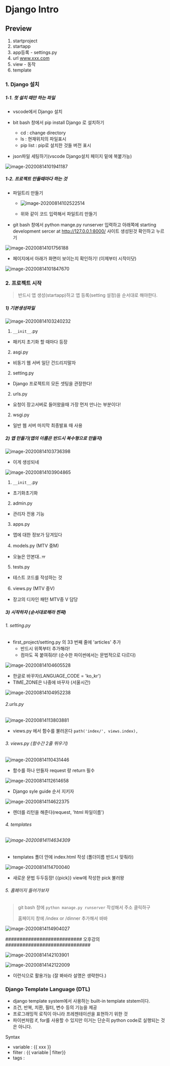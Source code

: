 # Django Intro

## Preview

1. startproject
2. startapp
3. app등록 - settings.py
4. url www.xxx.com
5. view - 동작
6. template



### 1. Django 설치

##### 1-1. 첫 설치 때만 하는 파일

- vscode에서 Django 설치
- bit bash 창에서 pip install Django 로 설치하기
  - cd : change directory
  - ls : 현재위치의 파일표시
  - pip list : pip로 설치한 것들 버전 표시

- json파일 세팅하기(vscode Django설치 페이지 밑에 복붙가능)

![image-20200814101941187](0814_intro.assets/image-20200814101941187.png)





##### 1-2. 프로젝트 만들때마다 하는 것

- 파일트리 만들기

  - ![image-20200814102522514](0814_intro.assets/image-20200814102522514.png)

  - 위와 같이 코드 입력해서 파일트리 만들기

    

- git bash 창에서 python mange.py runserver 입력하고 아래쪽에 starting development sercer at http://127.0.0.1:8000/ 사이트 생성된것 확인하고 누르기

![image-20200814101756188](0814_intro.assets/image-20200814101756188.png)



- 페이지에서 아래가 화면이 보이는지 확인하기! (이제부터 시작이닷)

![image-20200814101847670](0814_intro.assets/image-20200814101847670.png)



### 2. 프로젝트 시작 

> 반드시 앱 생성(startapp)하고 앱 등록(setting 설정)을 순서대로 해야한다.

##### 1) 기본생성파일 

![image-20200814103240232](0814_intro.assets/image-20200814103240232.png)

1) `__init__`.py

- 패키지 초기화 할 때마다 등장

2) asgi.py

- 비동기 웹 서버 일단 건드리지말자

2) setting.py

- Django 프로젝트의 모든 셋팅을 관장한다!

2) urls.py

- 요청이 장고서버로 들어왔을때 가장 먼저 만나는 부분이다!

2) wsgi.py

- 일반 웹 서버 마지막 최종발표 때 사용





##### 2) 앱 만들기(앱의 이름은 반드시 복수형으로 만들자)

![image-20200814103736398](0814_intro.assets/image-20200814103736398.png)

- 이게 생성되네

![image-20200814103904865](0814_intro.assets/image-20200814103904865.png)

1) `__init__`.py

- 초기화초기화

2)  admin.py

- 관리자 전용 기능

3)  apps.py

- 앱에 대한 정보가 담겨있다

4)  models.py  (MTV 중M)

- 오늘은 안본대..ㅠ

5)  tests.py

- 테스트 코드를 작성하는 것

6)  views.py  (MTV 중V)

- 장고의 디자인 패턴 MTV중 V 담당



##### 3) 시작하자 (순서대로해라 찐짜)

###### 1. setting.py

- first_project/setting.py 의 33 번째 줄에 'articles' 추가
  - 반드시 위쪽부터 추가해라!
  - 컴마도 꼭 붙여줘라! (순수한 파이썬에서는 문법적으로 다르다)

![image-20200814104605528](0814_intro.assets/image-20200814104605528.png)

- 한글로 바꾸자(LANGUAGE_CODE = 'ko_kr') 
- TIME_ZONE은 나중에 바꾸자 (서울시간)

![image-20200814104952238](0814_intro.assets/image-20200814104952238.png)





###### 2.urls.py

![image-20200814113803881](0814_intro.assets/image-20200814113803881.png)

- views.py 에서 함수를 불러온다 `path('index/', views.index),`

  

###### 3. views.py (함수간 2줄 뛰우기)

![image-20200814110431446](0814_intro.assets/image-20200814110431446.png)

- 함수를 하나 만들자 request 랑 return 필수



![image-20200814112614658](0814_intro.assets/image-20200814112614658.png)

- Django syle guide 순서 지키자

![image-20200814114622375](0814_intro.assets/image-20200814114622375.png)

- 렌더를 리턴을 해준다(request, 'html 파일이름')





###### 4. templates

###### ![image-20200814114634309](0814_intro.assets/image-20200814114634309.png)

- templates 폴더 안에 index.html 작성 (폴더이름 반드시 맞춰라)

![image-20200814114700040](0814_intro.assets/image-20200814114700040.png)

- 새로운 문법 두두등장! {{pick}} view에 작성한 pick 불러왕



###### 5. 홈페이지 들어가보자

>  git bash 창에 `python manage.py runserver` 작성해서 주소 클릭하구 
>
> 홈페이지 창에 /index or /dinner 추가해서 바바 

![image-20200814114904027](0814_intro.assets/image-20200814114904027.png)





########################### 오후강의 ##############################

![image-20200814142103901](0814_intro.assets/image-20200814142103901.png)

![image-20200814142122009](0814_intro.assets/image-20200814142122009.png)

- 이런식으로 활용가능 (잘 봐바라 설명은 생략한다.)



### Django Template Language (DTL)

- django template system에서 사용하는 built-in template ststem이다.
- 조건, 반복, 치환, 필터, 변수 등의 기능을 제공
- 프로그래밍적 로직이 아니라 프레젠테이션을 표현하기 위한 것
- 파이썬처럼 if, for를 사용할 수 있지만 이거는 단순히 python code로 실행되는 것은 아니다.



Syntax

- variable : {{ xxx }}
- filter : {{ variable | filter}}
- tags : 













